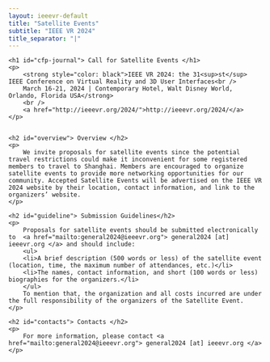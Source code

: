 ```yaml
---
layout: ieeevr-default
title: "Satellite Events"
subtitle: "IEEE VR 2024"
title_separator: "|"
---
```


<div>
    <!-- <p>
        More information coming soon, please watch this space.
    </p> -->
    
    <h1 id="cfp-journal"> Call for Satellite Events </h1>
    <p>
        <strong style="color: black">IEEE VR 2024: the 31<sup>st</sup> IEEE Conference on Virtual Reality and 3D User Interfaces<br />
        March 16-21, 2024 | Contemporary Hotel, Walt Disney World, Orlando, Florida USA</strong>
        <br />
        <a href="http://ieeevr.org/2024/">http://ieeevr.org/2024/</a>
    </p>


    <h2 id="overview"> Overview </h2>
    <p>
        We invite proposals for satellite events since the potential travel restrictions could make it inconvenient for some registered members to travel to Shanghai. Members are encouraged to organize satellite events to provide more networking opportunities for our community. Accepted Satellite Events will be advertised on the IEEE VR 2024 website by their location, contact information, and link to the organizers’ website.
    </p>

    <h2 id="guideline"> Submission Guidelines</h2>
    <p>
        Proposals for satellite events should be submitted electronically to  <a href="mailto:general2024@ieeevr.org"> general2024 [at] ieeevr.org </a> and should include:
        <ul>
        <li>A brief description (500 words or less) of the satellite event (location, time, the maximum number of attendances, etc.)</li>
        <li>The names, contact information, and short (100 words or less) biographies for the organizers.</li>
        </ul>
        To mention that, the organization and all costs incurred are under the full responsibility of the organizers of the Satellite Event.
    </p>

    <h2 id="contacts"> Contacts </h2>
    <p>
        For more information, please contact <a href="mailto:general2024@ieeevr.org"> general2024 [at] ieeevr.org </a>
    </p>
   

</div>
